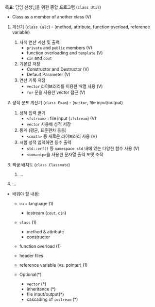 목표: 담임 선생님을 위한 종합 프로그램 (`class Util`)

- Class as a member of another class (V)

1. 계산기 (`class Calc`) - (method, attribute, function overload, reference variable)

   1. 사칙 연산 계산 및 출력
      - `private` and `public` members (V)
      - function overloading and `template` (V)
      - `cin` and `cout`
   2. 기본값 저장
      - Constructor and Destructor (V)
      - Default Parameter (V)
   3. 연산 기록 저장
      - `vector` 라이브러리를 이용한 배열 사용 (V)
      - `for` 문을 사용한 vector 접근 (V)

2. 성적 분포 계산기 (`class Exam`) - (`vector`, file input/output)

   1. 성적 입력 받기
      - `<fstream>` : file input (`ifstream`) (V)
      - `vector` 사용해 성적 저장
   2. 통계 (평균, 표준편차 등등)
      - `<cmath>` 등 새로운 라이브러리 사용 (V)
   3. 시험 성적 입력하면 등수 출력
      - `std::erf()` 등 `namespace std` 내에 있는 다양한 함수 사용 (V)
      - `<iomanip>`을 사용한 문자열 출력 포맷 조작

3. 짝궁 배치도 (`class Classmate`)
   1. ...
4. ...

- 배워야 할 내용:

  - c++ language (1)
    - iostream (`cout`, `cin`)
  - `class` (1)
    - method & attribute
    - constructor
  - function overload (1)
  - header files
  - reference variable (vs. pointer) (1)

  - Optional(\*)
    - `vector` (\*)
    - inheritance (\*)
    - file input/output(\*)
    - cascading of `iostream` (\*)
